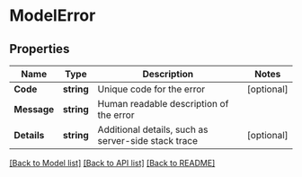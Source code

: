 # ModelError

## Properties

Name | Type | Description | Notes
------------ | ------------- | ------------- | -------------
**Code** | **string** | Unique code for the error | [optional] 
**Message** | **string** | Human readable description of the error | 
**Details** | **string** | Additional details, such as server-side stack trace | [optional] 

[[Back to Model list]](../README.md#documentation-for-models) [[Back to API list]](../README.md#documentation-for-api-endpoints) [[Back to README]](../README.md)


